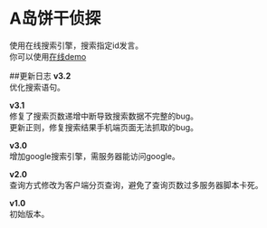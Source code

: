 # A岛饼干侦探
使用在线搜索引擎，搜索指定id发言。    
你可以使用[在线demo](http://h.nimingban.ml)    

##更新日志
**v3.2**    
优化搜索语句。    

**v3.1**    
修复了搜索页数递增中断导致搜索数据不完整的bug。    
更新正则，修复搜索结果手机端页面无法抓取的bug。    

**v3.0**    
增加google搜索引擎，需服务器能访问google。    

**v2.0**    
查询方式修改为客户端分页查询，避免了查询页数过多服务器脚本卡死。    

**v1.0**    
初始版本。